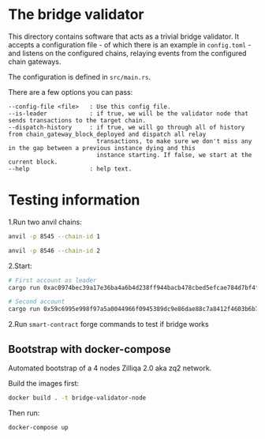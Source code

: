 # The bridge validator

This directory contains software that acts as a trivial bridge validator. It
accepts a configuration file - of which there is an example in
`config.toml` - and listens on the configured chains, relaying events
from the configured chain gateways.

The configuration is defined in `src/main.rs`.

There are a few options you can pass:

```
--config-file <file>   : Use this config file.
--is-leader            : if true, we will be the validator node that sends transactions to the target chain.
--dispatch-history     : if true, we will go through all of history from chain_gateway_block_deployed and dispatch all relay
                         transactions, to make sure we don't miss any in the gap between a previous instance dying and this
                         instance starting. If false, we start at the current block.
--help                 : help text.
```

# Testing information

1.Run two anvil chains:

```sh
anvil -p 8545 --chain-id 1
```

```sh
anvil -p 8546 --chain-id 2
```

2.Start:

```sh
# First account as leader
cargo run 0xac0974bec39a17e36ba4a6b4d238ff944bacb478cbed5efcae784d7bf4f2ff80 -l
```

```sh
# Second account
cargo run 0x59c6995e998f97a5a0044966f0945389dc9e86dae88c7a8412f4603b6b78690d
```

2.Run `smart-contract` forge commands to test if bridge works

## Bootstrap with docker-compose

Automated bootstrap of a 4 nodes Zilliqa 2.0 aka zq2 network.

Build the images first:

```bash
docker build . -t bridge-validator-node
```

Then run:

```bash
docker-compose up
```
